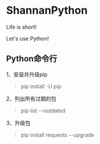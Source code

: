 # ShannanPython

Life is short!

Let's use Python!

## Python命令行

1、安装并升级pip
 
> pip install -U pip

2、列出所有过期的包

> pip list --outdated

3、升级包

> pip install requests --upgrade
